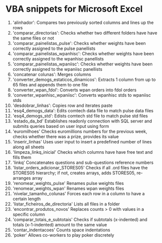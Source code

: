 # VBA snippets for Microsoft Excel

1. 'alinhador':
  Compares two previously sorted columns and lines up the rows
2. 'comparar_directorias':
  Checks whether two different folders have have the same files or not
3. 'comparar_painelistas_pulse':
  Checks whether weights have been correctly assigned to the pulse panellists
4. 'comparar_painelistas_wpanhisc':
  Checks whether weights have been correctly assigned to the wpanhisc panellists
5. 'comparar_painelistas_wpaniisc':
  Checks whether weights have been correctly assigned to the wpaniisc panellists
6. 'concatenar colunas':
  Merges columns
7. 'converter_demogs_estaticos_dinamicos':
  Extracts 1 column from up to 65 files and appends them to one file
8. 'converter_wpan_fdol':
  Converts wpan orders into fdol orders
9. 'converter_wpanhisc_wpaniisc':
  Converts wpanhisc stds to wpaniisc stds
10. 'desdobrar_linhas':
  Copies row and iterates paste
11. 'esq4_demogs_data':
  Edits comtech data file to match pulse data files
12. 'esq4_demogs_std':
  Edists comtech std file to match pulse std files
13. 'estado_da_bd'
  Establishes readonly connection with SQL server and submits queries based on user input using form
14. 'euromilhoes'
  Checks euromillions numbers for the previous week, checks whether there was a prize, provides its value
15. 'inserir_linhas'
  Uses user input to insert a predefined number of lines along all sheets
16. 'limpeza_linkq_inicial'
  Checks which columns have have free text and fills them
17. 'linkq'
  Concatenates questions and sub-questions reference numbers
18. 'listar_orders_adicionar_STORES05'
  Checks if all .ord files have the STORES05 hierarchy; if not, creates arrays, adds STORES05, re-arranges array
19. 'renomear_weights_pulse'
  Renames pulse weights files
20. 'renomear_weights_wpan'
  Renames wpan weights files
21. 'nivelar_tamanho_colunas'
  Forces each row in a column to have a certain length
22. 'listar_ficheiros_de_directoria'
  Lists all files in a folder
23. 'encontrar_produtos_novos'
  Replaces counts > 0 with values in a specific column
24. 'comparar_totais_e_subtotais'
  Checks if subtotals (x-indented) and totals (x-1-indented) amount to the same value
25. 'contar_indentacoes'
  Counts space indentations
26. 'poker'
  Allows co-workers to play poker discretely
  
